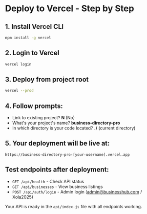 # Deploy to Vercel - Step by Step

## 1. Install Vercel CLI
```bash
npm install -g vercel
```

## 2. Login to Vercel
```bash
vercel login
```

## 3. Deploy from project root
```bash
vercel --prod
```

## 4. Follow prompts:
- Link to existing project? **N** (No)
- What's your project's name? **business-directory-pro**
- In which directory is your code located? **./** (current directory)

## 5. Your deployment will be live at:
`https://business-directory-pro-[your-username].vercel.app`

## Test endpoints after deployment:
- `GET /api/health` - Check API status
- `GET /api/businesses` - View business listings
- `POST /api/auth/login` - Admin login (admin@businesshub.com / Xola2025)

Your API is ready in the `api/index.js` file with all endpoints working.